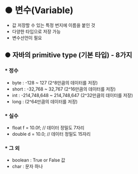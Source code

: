 # ● 변수(Variable)

- 값 저장할 수 있는 특정 번지에 이름을 붙인 것
- 다양한 타입으로 저장 가능
- 변수선언이 필요

## ● 자바의 primitive type (기본 타입) - 8가지
### * 정수
- byte : -128 ~ 127 (2^8만큼의 데이터를 저장)
- short : -32,768 ~ 32,767 (2^16만큼의 데이터를 저장)
- int : -214,748,648 ~ 214,748,647 (2^32만큼의 데이터를 저장)
- long : (2^64만큼의 데이터를 저장)

### * 실수
- float f = 10.0f;    // 데이터 정밀도 7자리
- double d = 10.0;    // 데이터 정밀도 15자리
### * 그 외
- boolean : True or False 값
- char : 문자 하나
